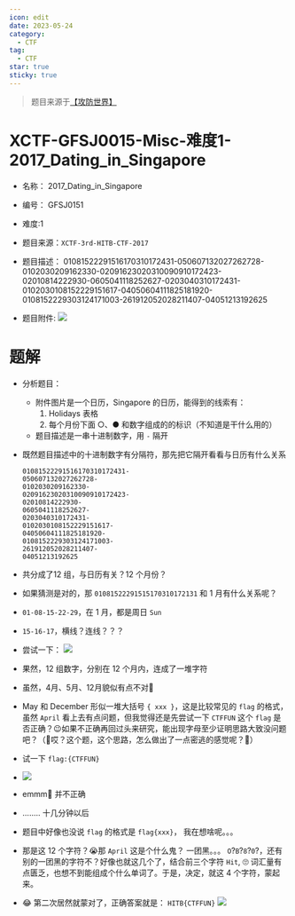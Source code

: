 ```yaml
---
icon: edit
date: 2023-05-24
category:
  - CTF
tag:
  - CTF
star: true
sticky: true
---
```


> 题目来源于[【攻防世界】]( https://adworld.xctf.org.cn/challenges/list)

# XCTF-GFSJ0015-Misc-难度1-2017_Dating_in_Singapore
- 名称： 2017_Dating_in_Singapore
- 编号： GFSJ0151
- 难度:1
- 题目来源：`XCTF-3rd-HITB-CTF-2017`
- 题目描述：
	01081522291516170310172431-050607132027262728-0102030209162330-02091623020310090910172423-02010814222930-0605041118252627-0203040310172431-0102030108152229151617-04050604111825181920-0108152229303124171003-261912052028211407-04051213192625

- 题目附件:
![](/images/ctf/5d916379c4f44a71a8612d7b10ffb3eb.png)

	

# 题解
- 分析题目： 
	- 附件图片是一个日历，Singapore 的日历，能得到的线索有：
	 	1. Holidays 表格
	 	2. 每个月份下面 ○、●  和数字组成的的标识（不知道是干什么用的）
	- 题目描述是一串十进制数字，用 `-` 隔开

- 既然题目描述中的十进制数字有分隔符，那先把它隔开看看与日历有什么关系
	```
	01081522291516170310172431-
	050607132027262728-
	0102030209162330-
	02091623020310090910172423-
	02010814222930-
	0605041118252627-
	0203040310172431-
	0102030108152229151617-
	04050604111825181920-
	0108152229303124171003-
	261912052028211407-
	04051213192625
	```
- 共分成了12 组，与日历有关？12 个月份？
- 如果猜测是对的，那 `01081522291515170310172131` 和 1 月有什么关系呢？
- `01-08-15-22-29`，在 1 月，都是周日 `Sun` 
- `15-16-17`，横线？连线？？？

- 尝试一下：
	![](/images/ctf/baaf1247e7fd4c24aacd9539edb13979.png)

- 果然，12 组数字，分别在 12 个月内，连成了一堆字符
- 虽然，4月、5月、12月貌似有点不对🤔
- May 和 December 形似一堆大括号 `{ xxx }`，这是比较常见的 `flag` 的格式，虽然 `April` 看上去有点问题，但我觉得还是先尝试一下 `CTFFUN` 这个 `flag` 是否正确？😉如果不正确再回过头来研究，能出现字母至少证明思路大致没问题吧？（🤣哎？这个题，这个思路，怎么做出了一点密逃的感觉呢？🤣）

- 试一下 `flag:{CTFFUN}` 
- ![](/images/ctf/7be5686d1bb14bd98a369f330a3f05ea.png)
- emmm🤔 并不正确

- ........ 十几分钟以后

- 题目中好像也没说 `flag` 的格式是 `flag{xxx}`， 我在想啥呢。。。
- 那是这 12 个字符？😭那 `April` 这是个什么鬼？ 一团黑。。。 `O`?`B`?`8`?`0`?，还有别的一团黑的字符不？好像也就这几个了，结合前三个字符 `Hit`, 🙄 词汇量有点匮乏，也想不到能组成个什么单词了。于是，决定，就这 4 个字符，蒙起来。

- 😂 第二次居然就蒙对了，正确答案就是： `HITB{CTFFUN}`
![](/images/ctf/f0b53214a98944cdadc5a194d5de61a7.png)

